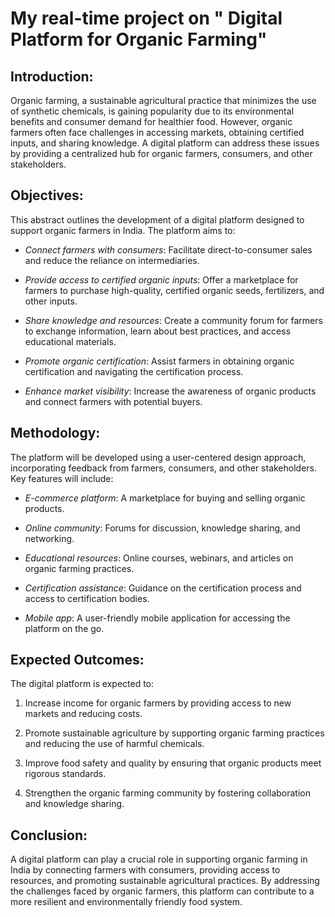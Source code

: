 # My real-time project on " Digital Platform for Organic Farming"
## Introduction: 
Organic farming, a sustainable agricultural practice that minimizes the use of synthetic chemicals, is gaining popularity due to its environmental benefits and consumer demand for healthier food. However, organic farmers often face challenges in accessing markets, obtaining certified inputs, and sharing knowledge. A digital platform can address these issues by providing a centralized hub for organic farmers, consumers, and other stakeholders.
## Objectives:
This abstract outlines the development of a digital platform designed to support organic farmers in India. The platform aims to:

+ *Connect farmers with consumers*: Facilitate direct-to-consumer sales and reduce the reliance on intermediaries.

+ *Provide access to certified organic inputs*: Offer a marketplace for farmers to purchase high-quality, certified organic seeds, fertilizers, and other inputs.

+ *Share knowledge and resources*: Create a community forum for farmers to exchange information, learn about best practices, and access educational materials.

+ *Promote organic certification*: Assist farmers in obtaining organic certification and navigating the certification process.

+ *Enhance market visibility*: Increase the awareness of organic products and connect farmers with potential buyers.
## Methodology:
The platform will be developed using a user-centered design approach, incorporating feedback from farmers, consumers, and other stakeholders. Key features will include:

+ *E-commerce platform*: A marketplace for buying and selling organic products.

+ *Online community*: Forums for discussion, knowledge sharing, and networking.

+ *Educational resources*: Online courses, webinars, and articles on organic farming practices.

+ *Certification assistance*: Guidance on the certification process and access to certification bodies.

+ *Mobile app*: A user-friendly mobile application for accessing the platform on the go.
## Expected Outcomes:
The digital platform is expected to:

1. Increase income for organic farmers by providing access to new markets and reducing costs.

3. Promote sustainable agriculture by supporting organic farming practices and reducing the use of harmful chemicals.

4. Improve food safety and quality by ensuring that organic products meet rigorous standards.

5. Strengthen the organic farming community by fostering collaboration and knowledge sharing.

## Conclusion:
A digital platform can play a crucial role in supporting organic farming in India by connecting farmers with consumers, providing access to resources, and promoting sustainable agricultural practices. By addressing the challenges faced by organic farmers, this platform can contribute to a more resilient and environmentally friendly food system.

